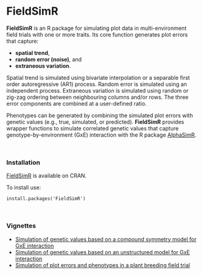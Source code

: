 # FieldSimR #

**FieldSimR** is an R package for simulating plot data in multi-environment field trials with one or more traits. Its core function generates plot errors that capture:

- **spatial trend**,
- **random error (noise)**, and 
- **extraneous variation**. 

Spatial trend is simulated using bivariate interpolation or a separable first order autoregressive (AR1) process. Random error is simulated using an independent process. Extraneous variation is simulated using random or zig-zag ordering between neighbouring columns and/or rows. The three error components are combined at a user-defined ratio. 

Phenotypes can be generated by combining the simulated plot errors with genetic values (e.g., true, simulated, or predicted). **FieldSimR** provides wrapper functions to simulate correlated genetic values that capture genotype-by-environment (GxE) interaction with the R package [AlphaSimR](https://CRAN.R-project.org/package=AlphaSimR).

<br/>

### Installation ###

[FieldSimR](https://cran.r-project.org/package=FieldSimR) is available on CRAN.

To install use:

    install.packages('FieldSimR')

<br/>

### Vignettes ###

- [Simulation of genetic values based on a compound symmetry model for GxE interaction](https://crwerner.github.io/fieldsimr/articles/compound_symmetry_GxE_demo.html)
- [Simulation of genetic values based on an unstructured model for GxE interaction](https://crwerner.github.io/fieldsimr/articles/unstructured_GxE_demo.html)
- [Simulation of plot errors and phenotypes in a plant breeding field trial](https://crwerner.github.io/fieldsimr/articles/spatial_variation_demo.html)


